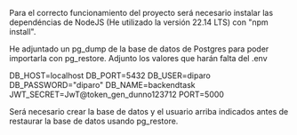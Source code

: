 Para el correcto funcionamiento del proyecto será necesario instalar las dependéncias de NodeJS (He utilizado la versión 22.14 LTS) con "npm install".

He adjuntado un pg_dump de la base de datos de Postgres para poder importarla con pg_restore. Adjunto los valores que harán falta del .env

DB_HOST=localhost
DB_PORT=5432
DB_USER=diparo
DB_PASSWORD="diparo"
DB_NAME=backendtask
JWT_SECRET=JwT@token_gen_dunno123712
PORT=5000


Será necesario crear la base de datos y el usuario arriba indicados antes de restaurar la base de datos usando pg_restore.
